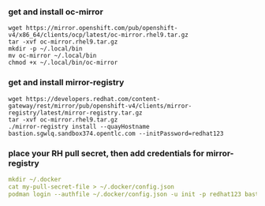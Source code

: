 ### get and install oc-mirror
```
wget https://mirror.openshift.com/pub/openshift-v4/x86_64/clients/ocp/latest/oc-mirror.rhel9.tar.gz
tar -xvf oc-mirror.rhel9.tar.gz
mkdir -p ~/.local/bin
mv oc-mirror ~/.local/bin
chmod +x ~/.local/bin/oc-mirror
```
### get and install mirror-registry
```
wget https://developers.redhat.com/content-gateway/rest/mirror/pub/openshift-v4/clients/mirror-registry/latest/mirror-registry.tar.gz
tar -xvf oc-mirror.rhel9.tar.gz
./mirror-registry install --quayHostname bastion.sgwlq.sandbox374.opentlc.com --initPassword=redhat123
```

### place your RH pull secret, then add credentials for mirror-registry
```yaml
mkdir ~/.docker
cat my-pull-secret-file > ~/.docker/config.json
podman login --authfile ~/.docker/config.json -u init -p redhat123 bastion.sgwlq.sandbox374.opentlc.com
```